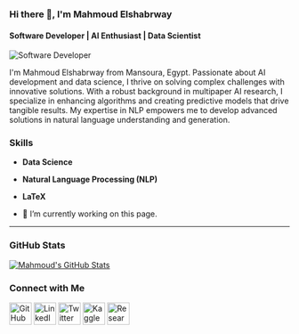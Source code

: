 ### Hi there 👋, I'm Mahmoud Elshabrway  
#### Software Developer | AI Enthusiast | Data Scientist  
![Software Developer](https://media.licdn.com/dms/image/v2/D4D16AQEEGm_zSU7-Rw/profile-displaybackgroundimage-shrink_350_1400/profile-displaybackgroundimage-shrink_350_1400/0/1719768277530?e=1729123200&v=beta&t=UqssYTzS_zZkm06tJB0w1Tq4MgE5Lp9GvbLsdZdgurg)

I'm Mahmoud Elshabrway from Mansoura, Egypt. Passionate about AI development and data science, I thrive on solving complex challenges with innovative solutions. With a robust background in multipaper AI research, I specialize in enhancing algorithms and creating predictive models that drive tangible results. My expertise in NLP empowers me to develop advanced solutions in natural language understanding and generation.

### Skills
- **Data Science**
- **Natural Language Processing (NLP)**
- **LaTeX**

- 🔭 I’m currently working on this page.

---

### GitHub Stats  
[![Mahmoud's GitHub Stats](https://github-readme-stats.vercel.app/api?username=jiraiyam&show_icons=true&theme=radical)](https://github.com/jiraiyam/github-readme-stats)

### Connect with Me
[<img src='https://cdn.jsdelivr.net/npm/simple-icons@3.0.1/icons/github.svg' alt='GitHub' height='40'>](https://github.com/jiraiyam) 
[<img src='https://cdn.jsdelivr.net/npm/simple-icons@3.0.1/icons/linkedin.svg' alt='LinkedIn' height='40'>](https://www.linkedin.com/in/mahmoud-elshabrawy-5616581a7/) 
[<img src='https://cdn.jsdelivr.net/npm/simple-icons@3.0.1/icons/twitter.svg' alt='Twitter' height='40'>](https://twitter.com/Mshika231) 
[<img src='https://cdn.jsdelivr.net/npm/simple-icons@3.0.1/icons/kaggle.svg' alt='Kaggle' height='40'>](https://www.kaggle.com/mahmoudelshabrawy/code) 
[<img src='https://cdn.jsdelivr.net/npm/simple-icons@3.0.1/icons/researchgate.svg' alt='ResearchGate' height='40'>](https://www.researchgate.net/profile/Mahmoud-Mohammed-20)
